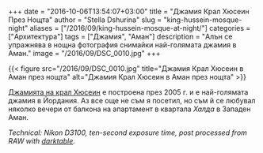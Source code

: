 +++
date = "2016-10-06T13:54:07+03:00"
title = "Джамия Крал Хюсеин През Нощта"
author = "Stella Dshurina"
slug = "king-hussein-mosque-night"
aliases = ["/2016/09/king-hussein-mosque-at-night/"]
categories = ["Архитектура"]
tags = ["Джамия", "Аман"]
description = "Алън се упражнява в нощна фотография снимайки най-голямата джамия в Аман."
image = "/2016/09/DSC_0010.jpg"
+++

{{< figure src="/2016/09/DSC_0010.jpg" title="Джамия Крал Хюсеин в Аман през нощта" alt="Джамия Крал Хюсеин в Аман през нощта" >}}

[Джамията на крал Хюсеин](https://en.wikipedia.org/wiki/King_Hussein_Mosque) е построена през 2005 г. и е най-голямата джамия в Йордания. Аз все още не съм я посетил, но съм й се любувал няколко вечери от балкона на апартамент в квартала *Халда* в Западен Аман.

<!--more-->

*Technical: Nikon D3100, ten-second exposure time, post processed from RAW with [darktable](https://www.darktable.org/).*
